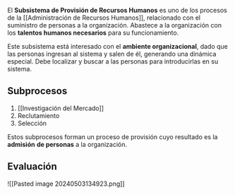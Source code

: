 El **Subsistema de Provisión de Recursos Humanos** es uno de los procesos de la [[Administración de Recursos Humanos]], relacionado con el suministro de personas a la organización. Abastece a la organización con los **talentos humanos necesarios** para su funcionamiento.

Este subsistema está interesado con el **ambiente organizacional**, dado que las personas ingresan al sistema y salen de él, generando una dinámica especial. Debe localizar y buscar a las personas para introducirlas en su sistema.

## Subprocesos

1. [[Investigación del Mercado]]
2. Reclutamiento
3. Selección

Estos subprocesos forman un proceso de provisión cuyo resultado es la **admisión** **de personas** a la organización.

## Evaluación

![[Pasted image 20240503134923.png]]

